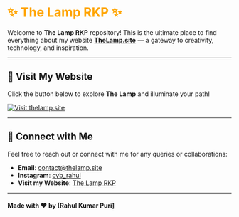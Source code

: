 # <span style="color: #FFA500;">✨ The Lamp RKP ✨</span>

Welcome to **The Lamp RKP** repository! This is the ultimate place to find everything about my website **[TheLamp.site](https://thelamp.site)** — a gateway to creativity, technology, and inspiration.

---

## 🚀 Visit My Website  
Click the button below to explore **The Lamp** and illuminate your path!  

[![Visit thelamp.site](https://img.shields.io/badge/Visit-TheLamp.site-orange?style=for-the-badge&logo=firefox)](https://thelamp.site)

---

## 🌟 Connect with Me  
Feel free to reach out or connect with me for any queries or collaborations:  
- **Email**: [contact@thelamp.site](mailto:contact@thelamp.site)  
- **Instagram**: [cyb_rahul](https://instagram.com/cyb_rahul)
- **Visit my Website**: [The Lamp RKP](https://thelamp.site/)

---

#### Made with ❤️ by [Rahul Kumar Puri]
